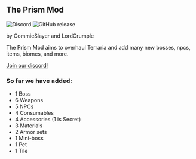 ## The Prism Mod
![Discord](https://img.shields.io/discord/591522781087399937.svg)
![GitHub release](https://img.shields.io/github/release/CommieSlayer1950/prismmod.svg?label=latest%20version)

by CommieSlayer and LordCrumple




The Prism Mod aims to overhaul Terraria and add many new bosses, npcs, items, biomes, and more.

[Join our discord!](https://discord.gg/wHCmEDU)

### So far we have added:

* 1 Boss
* 6 Weapons
* 5 NPCs
* 4 Consumables
* 4 Accessories (1 is Secret)
* 3 Materials
* 2 Armor sets
* 1 Mini-boss
* 1 Pet
* 1 Tile


